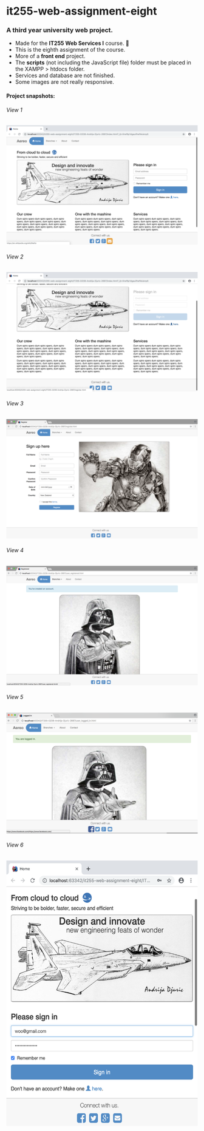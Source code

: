 # it255-web-assignment-eight
<h3>A third year university web project.</h3>
<ul>
  <li>Made for the <b>IT255 Web Services I</b> course. 🍏</li>
  <li>This is the eighth assignment of the course.</li>
  <li>More of a <b>front end</b> project.</li>
  <li>The <b>scripts</b> (not including the JavaScript file) folder must be placed in the XAMPP > htdocs folder.</li>
  <li>Services and database are not finished.</li>
  <li>Some images are not really responsive.</li>
</ul>

#### Project snapshots: 
<h6>View 1</h6>
<img src="screen-capture/view-1.png" alt="View 1">
<h6>View 2</h6>
<img src="screen-capture/view-2.png" alt="View 2">
<h6>View 3</h6>
<img src="screen-capture/view-3.png" alt="View 3">
<h6>View 4</h6>
<img src="screen-capture/view-4.png" alt="View 4">
<h6>View 5</h6>
<img src="screen-capture/view-5.png" alt="View 5">
<h6>View 6</h6>
<img src="screen-capture/view-6.png" height="700" alt="View 6">


